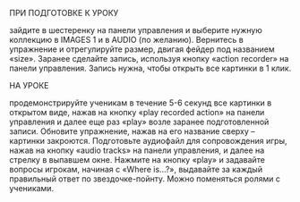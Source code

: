 ПРИ ПОДГОТОВКЕ К УРОКУ

зайдите в шестеренку на панели управления и выберите нужную коллекцию в IMAGES 1 и в AUDIO (по желанию). Вернитесь в упражнение и отрегулируйте размер, двигая фейдер под названием «size». Заранее сделайте запись, используя кнопку «action recorder» на панели управления. Запись нужна, чтобы открыть все картинки в 1 клик.

НА УРОКЕ

продемонстрируйте ученикам в течение 5-6 секунд все картинки в открытом виде, нажав на кнопку «play recorded action» на панели управления и далее еще раз «play» возле заранее подготовленной записи. Обновите упражнение, нажав на его название сверху – картинки закроются. Подготовьте аудиофайл для сопровождения игры, нажав на кнопку «audio tracks» на панели управления, и далее на стрелку в выпавшем окне. Нажмите на кнопку «play» и задавайте вопросы игрокам, начиная с «Where is…?»,  выдавайте за каждый правильный ответ по звездочке-пойнту. Можно поменяться ролями с учениками.
